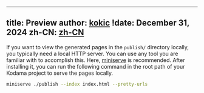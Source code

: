 
---
title: Preview
author: [kokic](/kokic.md)
!date: December 31, 2024
zh-CN: [zh-CN](/tutorials/publish.md)
---

If you want to view the generated pages in the `publish/` directory locally, you typically need a local HTTP server. You can use any tool you are familiar with to accomplish this. Here, [miniserve](https://github.com/svenstaro/miniserve) is recommended. After installing it, you can run the following command in the root path of your Kodama project to serve the pages locally.

```sh
miniserve ./publish --index index.html --pretty-urls
```
